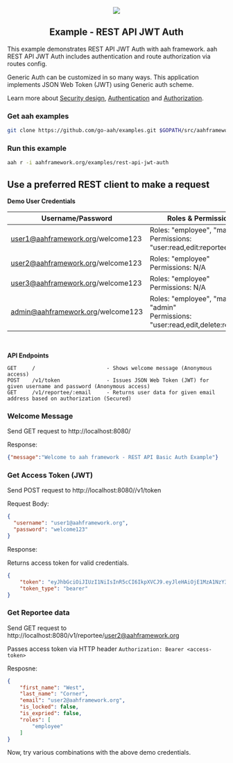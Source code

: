 <p align="center">
  <img src="https://cdn.aahframework.org/assets/img/aah-logo-64x64.png" />
  <h2 align="center">Example - REST API JWT Auth</h2>
</p>

This example demonstrates REST API JWT Auth with aah framework. aah REST API JWT Auth includes authentication and route authorization via routes config.

Generic Auth can be customized in so many ways. This application implements JSON Web Token (JWT) using Generic auth scheme.

Learn more about [Security design](https://docs.aahframework.org/security-design.html), [Authentication](https://docs.aahframework.org/authentication.html) and [Authorization](https://docs.aahframework.org/authorization.html).

### Get aah examples

```bash
git clone https://github.com/go-aah/examples.git $GOPATH/src/aahframework.org/examples
```

### Run this example

```bash
aah r -i aahframework.org/examples/rest-api-jwt-auth
```

## Use a preferred REST client to make a request

**Demo User Credentials**

Username/Password | Roles & Permissions | IsLocked
----------------- | ------------------- | --------
user1@aahframework.org/welcome123 | Roles: "employee", "manager" <br> Permissions: "user:read,edit:reportee" | No
user2@aahframework.org/welcome123 | Roles: "employee" <br> Permissions: N/A | No
user3@aahframework.org/welcome123 | Roles: "employee" <br> Permissions: N/A | Yes
admin@aahframework.org/welcome123 | Roles: "employee", "manager", "admin" <br> Permissions: "user:read,edit,delete:reportee" | No

<br>

**API Endpoints**

```
GET     /                       - Shows welcome message (Anonymous access)
POST    /v1/token               - Issues JSON Web Token (JWT) for given username and password (Anonymous access)
GET     /v1/reportee/:email     - Returns user data for given email address based on authorization (Secured)
```

### Welcome Message

Send GET request to http://localhost:8080/

Response:

```json
{"message":"Welcome to aah framework - REST API Basic Auth Example"}
```

### Get Access Token (JWT)

Send POST request to http://localhost:8080//v1/token

Request Body:

```json
{
  "username": "user1@aahframework.org",
  "password": "welcome123"
}
```

Response:

Returns access token for valid credentials.

```json
{
    "token": "eyJhbGciOiJIUzI1NiIsInR5cCI6IkpXVCJ9.eyJleHAiOjE1MzA1NzY3MzcsInVzZXJuYW1lIjoidXNlcjFAYWFoZnJhbWV3b3JrLm9yZyJ9.944bfZpGY8I4ktJzKPA6pJFjhIW53upQBlVT7xSJwPA",
    "token_type": "bearer"
}
```

### Get Reportee data

Send GET request to http://localhost:8080/v1/reportee/user2@aahframework.org

Passes access token via HTTP header `Authorization: Bearer <access-token>`

Resposne:

```json
{
    "first_name": "West",
    "last_name": "Corner",
    "email": "user2@aahframework.org",
    "is_locked": false,
    "is_expried": false,
    "roles": [
        "employee"
    ]
}
```

Now, try various combinations with the above demo credentials.
